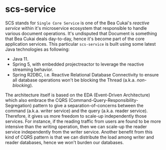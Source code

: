 # scs-service

SCS stands for `Single Core Service` is one of the Bea Cukai's *reactive service* within it's microservice ecosystem that responsible to handle various document operations.
It's undisputed that Document is something that Bea Cukai deals day-to-day, hence it's become part of the core application services. 
This particular `scs-service` is built using some latest Java technologies as following:
- Java 11.
- Spring 5, with embedded projectreactor to leverage the reactive streaming behavior.
- Spring R2DBC, i.e. Reactive Relational Database Connectivity to ensure all database operations won't be blocking the Thread (a.k.a. *non-blocking*).

The architecture itself is based on the EDA (Event-Driven Architecture) which also embrace the CQRS (Command-Query-Responsibility-Segregation) pattern to give a separation-of-concerns between the command (a.k.a. writer service) and the query (a.k.a. reader service).
Therefore, it gives us more freedom to scale-up independently those services. For instance, if the reading traffic from users are found to be more intensive than the writing operation, then we can scale-up the reader service independently from the writer service. 
Another benefit from this kind of CQRS pattern is that we can distribute the load among writer and reader databases, hence we won't burden our databases.
